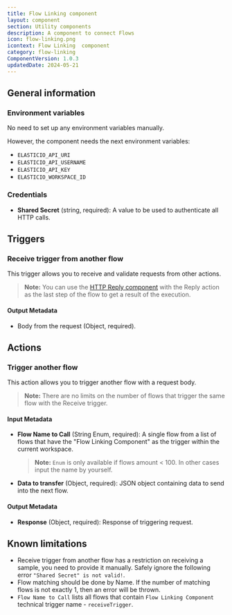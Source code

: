 ```yaml
---
title: Flow Linking component
layout: component
section: Utility components
description: A component to connect Flows
icon: flow-linking.png
icontext: Flow Linking  component
category: flow-linking
ComponentVersion: 1.0.3
updatedDate: 2024-05-21
---
```


## General information
### Environment variables

No need to set up any environment variables manually.

However, the component needs the next environment variables: 
- `ELASTICIO_API_URI`
- `ELASTICIO_API_USERNAME` 
- `ELASTICIO_API_KEY` 
- `ELASTICIO_WORKSPACE_ID`

### Credentials

* **Shared Secret** (string, required): A value to be used to authenticate all HTTP calls.

## Triggers

### Receive trigger from another flow

This trigger allows you to receive and validate requests from other actions.

> **Note:** You can use the [HTTP Reply component](/components/request-reply) with the Reply action as the last step of the flow to get a result of the execution.

#### Output Metadata

* Body from the request (Object, required).

## Actions

### Trigger another flow

This action allows you to trigger another flow with a request body.

> **Note:** There are no limits on the number of flows that trigger the same flow with the Receive trigger.

#### Input Metadata

* **Flow Name to Call** (String Enum, required): A single flow from a list of flows that have the "Flow Linking Component" as the trigger within the current workspace.

    >**Note:** `Enum` is only available if flows amount < 100. In other cases input the name by yourself.

* **Data to transfer** (Object, required): JSON object containing data to send into the next flow.

#### Output Metadata

* **Response** (Object, required): Response of triggering request.

## Known limitations

* Receive trigger from another flow has a restriction on receiving a sample, you need to provide it manually. Safely ignore the following error `"Shared Secret" is not valid!`.
* Flow matching should be done by Name. If the number of matching flows is not exactly 1, then an error will be thrown.
* `Flow Name to Call` lists all flows that contain `Flow Linking Component` technical trigger name - `receiveTrigger`.

